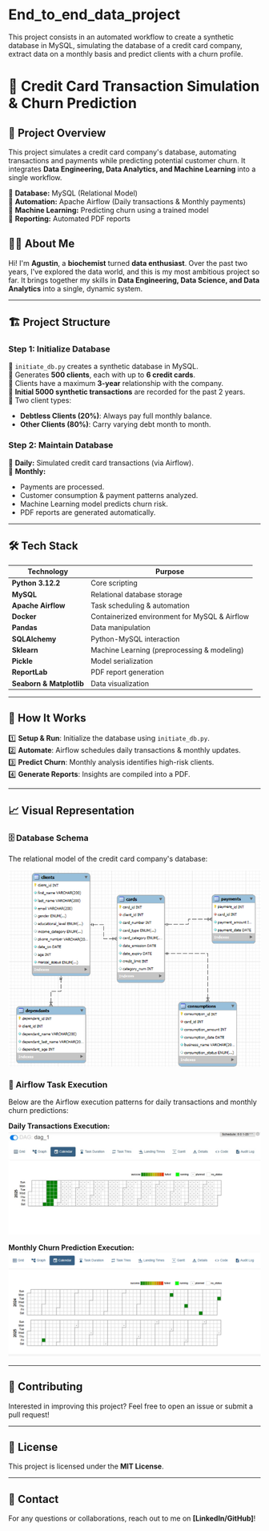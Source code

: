# End_to_end_data_project
This project consists in an automated workflow to create a synthetic database in MySQL, simulating the database of a credit card company,  extract data on a monthly basis and predict clients with a churn profile.
# 🏦 Credit Card Transaction Simulation & Churn Prediction

## 📌 Project Overview

This project simulates a credit card company's database, automating transactions and payments while predicting potential customer churn. It integrates **Data Engineering, Data Analytics, and Machine Learning** into a single workflow.

🔹 **Database:** MySQL (Relational Model)  
🔹 **Automation:** Apache Airflow (Daily transactions & Monthly payments)  
🔹 **Machine Learning:** Predicting churn using a trained model  
🔹 **Reporting:** Automated PDF reports  

## 👨‍💻 About Me

Hi! I'm **Agustin**, a **biochemist** turned **data enthusiast**. Over the past two years, I've explored the data world, and this is my most ambitious project so far. It brings together my skills in **Data Engineering, Data Science, and Data Analytics** into a single, dynamic system.

---

## 🏗️ Project Structure

### **Step 1: Initialize Database**
🔹 `initiate_db.py` creates a synthetic database in MySQL.  
🔹 Generates **500 clients**, each with up to **6 credit cards**.  
🔹 Clients have a maximum **3-year** relationship with the company.  
🔹 **Initial 5000 synthetic transactions** are recorded for the past 2 years.  
🔹 Two client types:
   - **Debtless Clients (20%)**: Always pay full monthly balance.
   - **Other Clients (80%)**: Carry varying debt month to month.  

### **Step 2: Maintain Database**
🔹 **Daily:** Simulated credit card transactions (via Airflow).  
🔹 **Monthly:**
   - Payments are processed.
   - Customer consumption & payment patterns analyzed.
   - Machine Learning model predicts churn risk.
   - PDF reports are generated automatically.

---

## 🛠️ Tech Stack

| Technology | Purpose |
|------------|---------|
| **Python 3.12.2** | Core scripting |
| **MySQL** | Relational database storage |
| **Apache Airflow** | Task scheduling & automation |
| **Docker** | Containerized environment for MySQL & Airflow |
| **Pandas** | Data manipulation |
| **SQLAlchemy** | Python-MySQL interaction |
| **Sklearn** | Machine Learning (preprocessing & modeling) |
| **Pickle** | Model serialization |
| **ReportLab** | PDF report generation |
| **Seaborn & Matplotlib** | Data visualization |

---

## 🚀 How It Works

1️⃣ **Setup & Run**: Initialize the database using `initiate_db.py`.  
2️⃣ **Automate**: Airflow schedules daily transactions & monthly updates.  
3️⃣ **Predict Churn**: Monthly analysis identifies high-risk clients.  
4️⃣ **Generate Reports**: Insights are compiled into a PDF.  

---

## 📈 Visual Representation

### 🗄 Database Schema
The relational model of the credit card company's database:

![Database Schema](Project_images/database_schema.png)

### 🔄 Airflow Task Execution
Below are the Airflow execution patterns for daily transactions and monthly churn predictions:

**Daily Transactions Execution:**
![Daily Transactions](Project_images/create_daily_consumptions.jpg)

**Monthly Churn Prediction Execution:**
![Monthly Churn Prediction](Project_images/predict_monthly_churn.jpg)

---

## 🤝 Contributing

Interested in improving this project? Feel free to open an issue or submit a pull request!

---

## 📜 License

This project is licensed under the **MIT License**.

---

## 📧 Contact

For any questions or collaborations, reach out to me on **[LinkedIn/GitHub]**!


